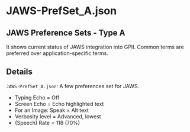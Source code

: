 # JAWS-PrefSet_A.json

## JAWS Preference Sets - Type A

It shows current status of JAWS integration into GPII. Common terms are preferred over application-specific terms.

## Details
`JAWS-PrefSet_A.json`: A few preferences set for JAWS.

* Typing Echo = Off
* Screen Echo = Echo highlighted text
* For an Image: Speak = Alt text
* Verbosity level = Advanced, lowest
* (Speech) Rate = 118 (70%)
